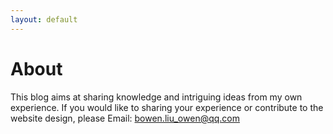 ```yaml
---
layout: default
---
```


# About
This blog aims at sharing knowledge and intriguing ideas from my own experience. If you would like to sharing your experience or contribute to the website design, please Email: bowen.liu_owen@qq.com
